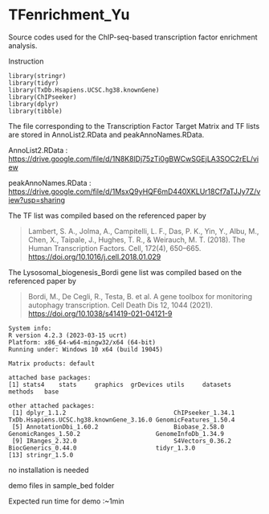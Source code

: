# TFenrichment_Yu

Source codes used for the ChIP-seq-based transcription factor enrichment analysis.

Instruction
```
library(stringr)
library(tidyr)
library(TxDb.Hsapiens.UCSC.hg38.knownGene)
library(ChIPseeker)
library(dplyr)
library(tibble)
```

The file corresponding to the Transcription Factor Target Matrix and TF lists are stored in AnnoList2.RData and peakAnnoNames.RData.

AnnoList2.RData : https://drive.google.com/file/d/1N8K8lDj75zTi0gBWCwSGEjLA3SOC2rEL/view

peakAnnoNames.RData : https://drive.google.com/file/d/1MsxQ9yHQF6mD440XKLUr18Cf7aTJJy7Z/view?usp=sharing


The TF list was compiled based on the referenced paper by 
> Lambert, S. A., Jolma, A., Campitelli, L. F., Das, P. K., Yin, Y., Albu, M., Chen, X., Taipale, J., Hughes, T. R., & Weirauch, M. T. (2018). The Human Transcription Factors. Cell, 172(4), 650–665. https://doi.org/10.1016/j.cell.2018.01.029

The Lysosomal_biogenesis_Bordi gene list was compiled based on the referenced paper by
> Bordi, M., De Cegli, R., Testa, B. et al. A gene toolbox for monitoring autophagy transcription. Cell Death Dis 12, 1044 (2021). https://doi.org/10.1038/s41419-021-04121-9

```
System info:
R version 4.2.3 (2023-03-15 ucrt)
Platform: x86_64-w64-mingw32/x64 (64-bit)
Running under: Windows 10 x64 (build 19045)

Matrix products: default

attached base packages:
[1] stats4    stats     graphics  grDevices utils     datasets  methods   base     

other attached packages:
 [1] dplyr_1.1.2                              ChIPseeker_1.34.1                        TxDb.Hsapiens.UCSC.hg38.knownGene_3.16.0 GenomicFeatures_1.50.4                  
 [5] AnnotationDbi_1.60.2                     Biobase_2.58.0                           GenomicRanges_1.50.2                     GenomeInfoDb_1.34.9                     
 [9] IRanges_2.32.0                           S4Vectors_0.36.2                         BiocGenerics_0.44.0                      tidyr_1.3.0                             
[13] stringr_1.5.0                           
```

no installation is needed

demo files in sample_bed folder

Expected run time for demo :~1min
